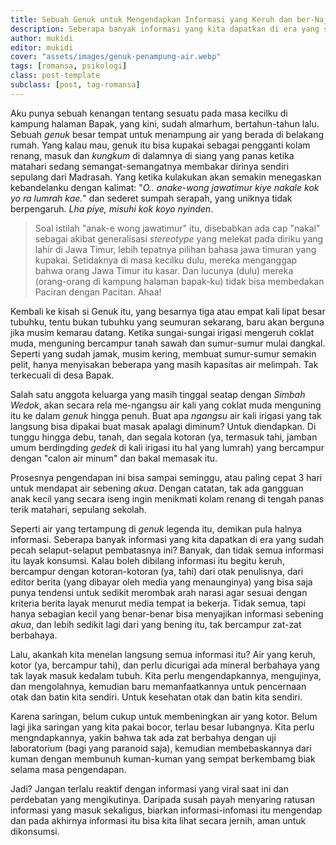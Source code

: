 ```yaml
---
title: Sebuah Genuk untuk Mengendapkan Informasi yang Keruh dan ber-Najis
description: Seberapa banyak informasi yang kita dapatkan di era yang sudah pecah selaput-selaput pembatasnya ini? Banyak, dan tidak semua informasi itu layak konsumsi.
author: mukidi
editor: mukidi
cover: "assets/images/genuk-penampung-air.webp"
tags: [romansa, psikologi]
class: post-template
subclass: [post, tag-romansa]
---
```


Aku punya sebuah kenangan tentang sesuatu pada masa kecilku di kampung halaman Bapak, yang kini, sudah almarhum, bertahun-tahun lalu. Sebuah _genuk_ besar tempat untuk menampung air yang berada di belakang rumah. Yang kalau mau, genuk itu bisa kupakai sebagai pengganti kolam renang, masuk dan _kungkum_ di dalamnya di siang yang panas ketika matahari sedang semangat-semangatnya membakar dirinya sendiri sepulang dari Madrasah. Yang ketika kulakukan akan semakin menegaskan kebandelanku dengan kalimat: "_O.. anake-wong jawatimur kiye nakale kok yo ra lumrah kae._" dan sederet sumpah serapah, yang uniknya tidak berpengaruh. _Lha piye, misuhi kok koyo nyinden_.

> Soal istilah "anak-e wong jawatimur" itu, disebabkan ada cap "nakal" sebagai akibat generalisasi _stereotype_ yang melekat pada diriku yang lahir di Jawa Timur, lebih tepatnya pilihan bahasa jawa timuran yang kupakai. Setidaknya di masa kecilku dulu, mereka menganggap bahwa orang Jawa Timur itu kasar. Dan lucunya (dulu) mereka (orang-orang di kampung halaman bapak-ku) tidak bisa membedakan Paciran dengan Pacitan. Ahaa!

Kembali ke kisah si Genuk itu, yang besarnya tiga atau empat kali lipat besar tubuhku, tentu bukan tubuhku yang seumuran sekarang, baru akan berguna jika musim kemarau datang. Ketika sungai-sungai irigasi mengeruh  coklat muda, menguning bercampur tanah sawah dan sumur-sumur mulai dangkal. Seperti yang sudah jamak, musim kering, membuat sumur-sumur semakin pelit, hanya menyisakan beberapa yang masih kapasitas air melimpah. Tak terkecuali di desa Bapak.

Salah satu anggota keluarga yang masih tinggal seatap dengan _Simbah Wedok_, akan secara rela me-ngangsu air kali yang coklat muda menguning itu ke dalam _genuk_ hingga penuh. Buat apa _ngangsu_ air kali irigasi yang tak langsung bisa dipakai buat masak apalagi diminum? Untuk diendapkan. Di tunggu hingga debu, tanah, dan segala kotoran (ya, termasuk tahi, jamban umum berdingding _gedek_ di kali irigasi itu hal yang lumrah) yang bercampur dengan "calon air minum" dan bakal memasak itu.

Prosesnya pengendapan ini bisa sampai seminggu, atau paling cepat 3 hari untuk mendapat air sebening _akua_. Dengan catatan, tak ada gangguan anak kecil yang secara iseng ingin menikmati kolam renang di tengah panas terik matahari, sepulang sekolah.

Seperti air yang tertampung di _genuk_ legenda itu, demikan pula halnya informasi. Seberapa banyak informasi yang kita dapatkan di era yang sudah pecah selaput-selaput pembatasnya ini? Banyak, dan tidak semua informasi itu layak konsumsi. Kalau boleh dibilang informasi itu begitu keruh, bercampur dengan kotoran-kotoran (ya, tahi) dari otak penulisnya, dari editor berita (yang dibayar oleh media yang menaunginya) yang bisa saja punya tendensi untuk sedikit merombak arah narasi agar sesuai dengan kriteria berita layak menurut media tempat ia bekerja. Tidak semua, tapi hanya sebagian kecil yang benar-benar bisa menyajikan informasi sebening _akua_, dan lebih sedikit lagi dari yang bening itu, tak bercampur zat-zat berbahaya.

Lalu, akankah kita menelan langsung semua informasi itu? Air yang keruh, kotor (ya, bercampur tahi), dan perlu dicurigai ada mineral berbahaya yang tak layak masuk kedalam tubuh. Kita perlu mengendapkannya, mengujinya, dan mengolahnya, kemudian baru memanfaatkannya untuk pencernaan otak dan batin kita sendiri. Untuk kesehatan otak dan batin kita sendiri.

Karena saringan, belum cukup untuk membeningkan air yang kotor. Belum lagi jika saringan yang kita pakai bocor, terlau besar lubangnya. Kita perlu mengndapkannya, yakin bahwa tak ada zat berbahya dengan uji laboratorium (bagi yang paranoid saja), kemudian membebaskannya dari kuman dengan membunuh kuman-kuman yang sempat berkembamg biak selama masa pengendapan.

Jadi? Jangan terlalu reaktif dengan informasi yang viral saat ini dan perdebatan yang mengikutinya. Daripada susah payah menyaring ratusan informasi yang masuk sekaligus, biarkan informasi-infomasi itu mengendap dan pada akhirnya informasi itu bisa kita lihat secara jernih, aman untuk dikonsumsi.
